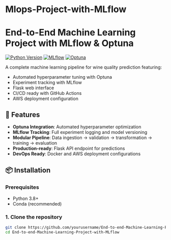# Mlops-Project-with-MLflow


# End-to-End Machine Learning Project with MLflow & Optuna

[![Python Version](https://img.shields.io/badge/python-3.8%2B-blue)](https://www.python.org/)
[![MLflow](https://img.shields.io/badge/MLflow-2.2.2-orange)](https://mlflow.org/)
[![Optuna](https://img.shields.io/badge/Optuna-3.0%2B-blueviolet)](https://optuna.org/)

A complete machine learning pipeline for wine quality prediction featuring:
- Automated hyperparameter tuning with Optuna
- Experiment tracking with MLflow
- Flask web interface
- CI/CD ready with GitHub Actions
- AWS deployment configuration

## 🚀 Features

- **Optuna Integration**: Automated hyperparameter optimization
- **MLflow Tracking**: Full experiment logging and model versioning
- **Modular Pipeline**: Data ingestion → validation → transformation → training → evaluation
- **Production-ready**: Flask API endpoint for predictions
- **DevOps Ready**: Docker and AWS deployment configurations

## 📦 Installation

### Prerequisites
- Python 3.8+
- Conda (recommended)

### 1. Clone the repository
```bash
git clone https://github.com/yourusername/End-to-end-Machine-Learning-Project-with-MLflow.git
cd End-to-end-Machine-Learning-Project-with-MLflow
